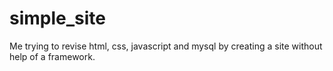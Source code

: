 # simple_site
Me trying to revise html, css, javascript and mysql by creating a site without help of a framework.
